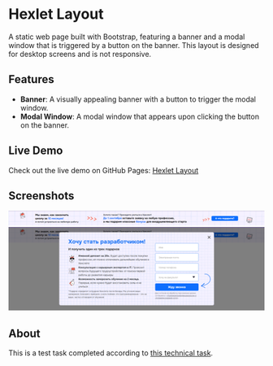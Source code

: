 # Hexlet Layout

A static web page built with Bootstrap, featuring a banner and a modal window that is triggered by a button on the banner. This layout is designed for desktop screens and is not responsive.

## Features

- **Banner**: A visually appealing banner with a button to trigger the modal window.
- **Modal Window**: A modal window that appears upon clicking the button on the banner.

## Live Demo

Check out the live demo on GitHub Pages: [Hexlet Layout](https://mkh1n.github.io/hexlet-layout/)

## Screenshots

![Screenshot 1](./1.png)
![Screenshot 2](./2.png)

## About

This is a test task completed according to [this technical task](https://hexlet-ru.notion.site/38fd01d380cb43efa94702b5188cfde4).
